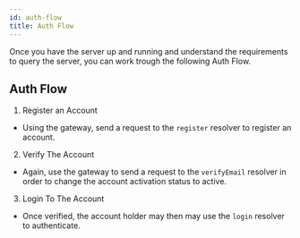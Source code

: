 ```yaml
---
id: auth-flow
title: Auth Flow
---
```


Once you have the server up and running and understand the requirements to query the server, you can work trough the following Auth Flow.

## Auth Flow

1. Register an Account

- Using the gateway, send a request to the `register` resolver to register an account.

2. Verify The Account

- Again, use the gateway to send a request to the `verifyEmail` resolver in order to change the account activation status to active.

3. Login To The Account

- Once verified, the account holder may then may use the `login` resolver to authenticate.

